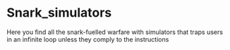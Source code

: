 # Snark_simulators
Here you find all the snark-fuelled warfare with simulators that traps users in an infinite loop unless they comply to the instructions 
